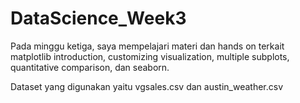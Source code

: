 # DataScience_Week3
Pada minggu ketiga, saya mempelajari materi dan hands on terkait matplotlib introduction, customizing visualization, multiple subplots, quantitative comparison, dan seaborn.

Dataset yang digunakan yaitu vgsales.csv dan austin_weather.csv
